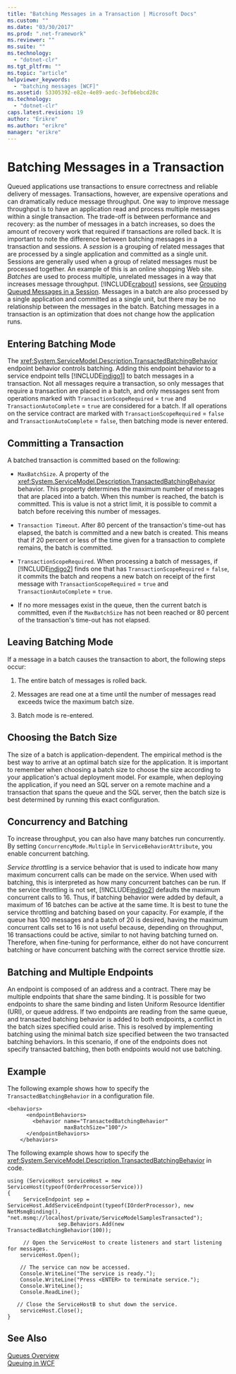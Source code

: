 ```yaml
---
title: "Batching Messages in a Transaction | Microsoft Docs"
ms.custom: ""
ms.date: "03/30/2017"
ms.prod: ".net-framework"
ms.reviewer: ""
ms.suite: ""
ms.technology: 
  - "dotnet-clr"
ms.tgt_pltfrm: ""
ms.topic: "article"
helpviewer_keywords: 
  - "batching messages [WCF]"
ms.assetid: 53305392-e82e-4e89-aedc-3efb6ebcd28c
ms.technology: 
  - "dotnet-clr"
caps.latest.revision: 19
author: "Erikre"
ms.author: "erikre"
manager: "erikre"
---
```

# Batching Messages in a Transaction
Queued applications use transactions to ensure correctness and reliable delivery of messages. Transactions, however, are expensive operations and can dramatically reduce message throughput. One way to improve message throughput is to have an application read and process multiple messages within a single transaction. The trade-off is between performance and recovery: as the number of messages in a batch increases, so does the amount of recovery work that required if transactions are rolled back. It is important to note the difference between batching messages in a transaction and sessions. A *session* is a grouping of related messages that are processed by a single application and committed as a single unit. Sessions are generally used when a group of related messages must be processed together. An example of this is an online shopping Web site. *Batches* are used to process multiple, unrelated messages in a way that increases message throughput. [!INCLUDE[crabout](../../../../includes/crabout-md.md)] sessions, see [Grouping Queued Messages in a Session](../../../../docs/framework/wcf/feature-details/grouping-queued-messages-in-a-session.md). Messages in a batch are also processed by a single application and committed as a single unit, but there may be no relationship between the messages in the batch. Batching messages in a transaction is an optimization that does not change how the application runs.  
  
## Entering Batching Mode  
 The <xref:System.ServiceModel.Description.TransactedBatchingBehavior> endpoint behavior controls batching. Adding this endpoint behavior to a service endpoint tells [!INCLUDE[indigo1](../../../../includes/indigo1-md.md)] to batch messages in a transaction. Not all messages require a transaction, so only messages that require a transaction are placed in a batch, and only messages sent from operations marked with `TransactionScopeRequired` = `true` and `TransactionAutoComplete` = `true` are considered for a batch. If all operations on the service contract are marked with `TransactionScopeRequired` = `false` and `TransactionAutoComplete` = `false`, then batching mode is never entered.  
  
## Committing a Transaction  
 A batched transaction is committed based on the following:  
  
-   `MaxBatchSize`. A property of the <xref:System.ServiceModel.Description.TransactedBatchingBehavior> behavior. This property determines the maximum number of messages that are placed into a batch. When this number is reached, the batch is committed. This is value is not a strict limit, it is possible to commit a batch before receiving this number of messages.  
  
-   `Transaction Timeout`. After 80 percent of the transaction's time-out has elapsed, the batch is committed and a new batch is created. This means that if 20 percent or less of the time given for a transaction to complete remains, the batch is committed.  
  
-   `TransactionScopeRequired`. When processing a batch of messages, if [!INCLUDE[indigo2](../../../../includes/indigo2-md.md)] finds one that has `TransactionScopeRequired` = `false`, it commits the batch and reopens a new batch on receipt of the first message with `TransactionScopeRequired` = `true` and `TransactionAutoComplete` = `true`.  
  
-   If no more messages exist in the queue, then the current batch is committed, even if the `MaxBatchSize` has not been reached or 80 percent of the transaction's time-out has not elapsed.  
  
## Leaving Batching Mode  
 If a message in a batch causes the transaction to abort, the following steps occur:  
  
1.  The entire batch of messages is rolled back.  
  
2.  Messages are read one at a time until the number of messages read exceeds twice the maximum batch size.  
  
3.  Batch mode is re-entered.  
  
## Choosing the Batch Size  
 The size of a batch is application-dependent. The empirical method is the best way to arrive at an optimal batch size for the application. It is important to remember when choosing a batch size to choose the size according to your application's actual deployment model. For example, when deploying the application, if you need an SQL server on a remote machine and a transaction that spans the queue and the SQL server, then the batch size is best determined by running this exact configuration.  
  
## Concurrency and Batching  
 To increase throughput, you can also have many batches run concurrently. By setting `ConcurrencyMode.Multiple` in `ServiceBehaviorAttribute`, you enable concurrent batching.  
  
 *Service throttling* is a service behavior that is used to indicate how many maximum concurrent calls can be made on the service. When used with batching, this is interpreted as how many concurrent batches can be run. If the service throttling is not set, [!INCLUDE[indigo2](../../../../includes/indigo2-md.md)] defaults the maximum concurrent calls to 16. Thus, if batching behavior were added by default, a maximum of 16 batches can be active at the same time. It is best to tune the service throttling and batching based on your capacity. For example, if the queue has 100 messages and a batch of 20 is desired, having the maximum concurrent calls set to 16 is not useful because, depending on throughput, 16 transactions could be active, similar to not having batching turned on. Therefore, when fine-tuning for performance, either do not have concurrent batching or have concurrent batching with the correct service throttle size.  
  
## Batching and Multiple Endpoints  
 An endpoint is composed of an address and a contract. There may be multiple endpoints that share the same binding. It is possible for two endpoints to share the same binding and listen Uniform Resource Identifier (URI), or queue address. If two endpoints are reading from the same queue, and transacted batching behavior is added to both endpoints, a conflict in the batch sizes specified could arise. This is resolved by implementing batching using the minimal batch size specified between the two transacted batching behaviors. In this scenario, if one of the endpoints does not specify transacted batching, then both endpoints would not use batching.  
  
## Example  
 The following example shows how to specify the `TransactedBatchingBehavior` in a configuration file.  
  
```  
<behaviors>  
      <endpointBehaviors>  
        <behavior name="TransactedBatchingBehavior"  
                  maxBatchSize="100"/>  
      </endpointBehaviors>  
    </behaviors>  
```  
  
 The following example shows how to specify the <xref:System.ServiceModel.Description.TransactedBatchingBehavior> in code.  
  
```  
using (ServiceHost serviceHost = new ServiceHost(typeof(OrderProcessorService)))  
{  
     ServiceEndpoint sep = ServiceHost.AddServiceEndpoint(typeof(IOrderProcessor), new NetMsmqBinding(), "net.msmq://localhost/private/ServiceModelSamplesTransacted");  
                sep.Behaviors.Add(new TransactedBatchingBehavior(100));  
  
     // Open the ServiceHost to create listeners and start listening for messages.  
    serviceHost.Open();  
  
    // The service can now be accessed.  
    Console.WriteLine("The service is ready.");  
    Console.WriteLine("Press <ENTER> to terminate service.");  
    Console.WriteLine();  
    Console.ReadLine();  
  
   // Close the ServiceHostB to shut down the service.  
    serviceHost.Close();  
}  
```  
  
## See Also  
 [Queues Overview](../../../../docs/framework/wcf/feature-details/queues-overview.md)   
 [Queuing in WCF](../../../../docs/framework/wcf/feature-details/queuing-in-wcf.md)